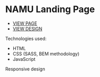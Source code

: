 # NAMU Landing Page
 - [VIEW PAGE](https://max-kravchenko.github.io/NAMU_landing/)
 - [VIEW DESIGN](https://www.figma.com/file/cRBCqE06cDrY3s4jX7h3iY/%D0%9D%D0%90%D0%9C%D0%A3-(Edit)?node-id=0%3A1)
 
Technologies used:

- HTML
- CSS (SASS, BEM methodology)
- JavaScript

Responsive design
